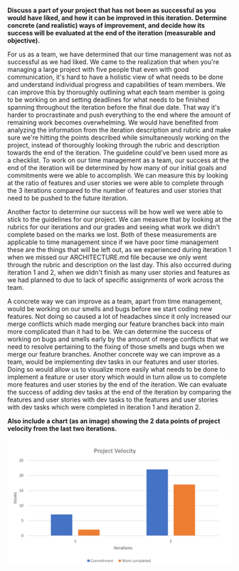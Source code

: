 **Discuss a part of your project that has not been as successful as you would have liked, and how it can be improved in this iteration.**
**Determine concrete (and realistic) ways of improvement, and decide how its success will be evaluated at the end of the iteration (measurable and objective).**

For us as a team, we have determined that our time management was not as successful as we had liked. We came to the realization that when you're managing a large project with five people that even with good communication, it's hard to have a holistic view of what needs to be done and understand individual progress and capabilities of team members. We can improve this by thoroughly outlining what each team member is going to be working on and setting deadlines for what needs to be finished spanning throughout the iteration before the final due date. That way it's harder to procrastinate and push everything to the end where the amount of remaining work becomes overwhelming. We would have benefited from analyzing the information from the iteration description and rubric and make sure we're hitting the points described while simultaneously working on the project, instead of thoroughly looking through the rubric and description towards the end of the iteration. The guideline could’ve been used more as a checklist. To work on our time management as a team, our success at the end of the iteration will be determined by how many of our initial goals and commitments were we able to accomplish. We can measure this by looking at the ratio of features and user stories we were able to complete through the 3 iterations compared to the number of features and user stories that need to be pushed to the future iteration. 


Another factor to determine our success will be how well we were able to stick to the guidelines for our project. We can measure that by looking at the rubrics for our iterations and our grades and seeing what work we didn't complete based on the marks we lost. Both of these measurements are applicable to time management since if we have poor time management these are the things that will be left out, as we experienced during iteration 1 when we missed our ARCHITECTURE.md file because we only went through the rubric and description on the last day. This also occurred during iteration 1 and 2, when we didn't finish as many user stories and features as we had planned to due to lack of specific assignments of work across the team. 


A concrete way we can improve as a team, apart from time management, would be working on our smells and bugs before we start coding new features. Not doing so caused a lot of headaches since it only increased our merge conflicts which made merging our feature branches back into main more complicated than it had to be. We can determine the success of working on bugs and smells early by the amount of merge conflicts that we need to resolve pertaining to the fixing of those smells and bugs when we merge our feature branches. Another concrete way we can improve as a team, would be implementing dev tasks in our features and user stories. Doing so would allow us to visualize more easily what needs to be done to implement a feature or user story which would in turn allow us to complete more features and user stories by the end of the iteration. We can evaluate the success of adding dev tasks at the end of the iteration by comparing the features and user stories with dev tasks to the features and user stories with dev tasks which were completed in iteration 1 and iteration 2.


**Also include a chart (as an image) showing the 2 data points of project velocity from the last two iterations.**

![Our Project Velocity](orderupvel.png "Velocity")

